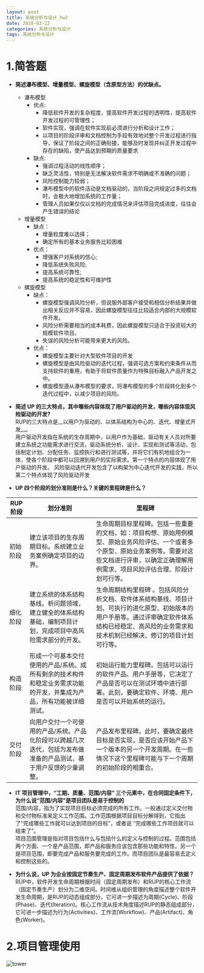```yaml
---
layout: post
title: 系统分析与设计_hw2
date: 2018-03-22
categories: 系统分析与设计
tags: 系统分析与设计
---
```



# 1.简答题
* __简述瀑布模型、增量模型、螺旋模型（含原型方法）的优缺点。__
  * 瀑布模型
     * 优点: 
         * 降低软件开发的复杂程度，提高软件开发过程的透明性，提高软件开发过程的可管理性；
         * 软件实现，强调在软件实现前必须进行分析和设计工作；
         * 以项目的阶段评审和文档控制为手段有效地对整个开发过程进行指导，保证了阶段之间的正确衔接，能够及时发现并纠正开发过程中存在的缺陷，使产品达到预期的质量要求</br>
     * 缺点:
         * 强调过程活动的线性顺序；
         * 缺乏灵活性，特别是无法解决软件需求不明确或不准确的问题；
         * 风险控制能力较弱；
         * 瀑布模型中的软件活动是文档驱动的，当阶段之间规定过多的文档时，会极大地增加系统的工作量；
         * 管理人员如果仅仅以文档的完成情况来评估项目完成进度，往往会产生错误的结论            
  * 增量模型
      * 缺点：
         * 增量粒度难以选择；
         * 确定所有的基本业务服务比较困难
      * 优点：
         * 增强客户对系统的信心;
         * 降低系统失败风险;
         * 提高系统可靠性;
         * 提高系统的稳定性和可维护性
  * 螺旋模型
      * 缺点：
          * 螺旋模型强调风险分析，但说服外部客户接受和相信分析结果并做出相关反应并不容易，因此螺旋模型往往比较适合内部的大规模软件开发。
          * 风险分析需要相当的成本耗费，因此螺旋模型只适合于投资较大的规模软件项目。
          * 失误的风险分析可能带来更大的风险。
      * 优点：
          * 螺旋模型主要针对大型软件项目的开发
          * 螺旋模型是由风险驱动的迭代过程，强调可选方案和约束条件从而支持软件的重用，有助于将软件质量作为特殊目标融入产品开发之中。
          * 螺旋模型遵从瀑布模型的要求，将瀑布模型的多个阶段转化到多个迭代过程中，以减少项目的风险。
 
* __简述 UP 的三大特点，其中哪些内容体现了用户驱动的开发，哪些内容体现风险驱动的开发?__    
  RUP的三大特点是__以用户为驱动的、以体系结构为中心的、迭代、增量式开发__。   
  用户驱动开发指在系统的生存周期中，以用户作为基础，驱动有关人员对所要建立系统之功能需求进行交流，驱动系统分析、设计、实现和测试等活动，包括制定计划、分配任务、监控执行和进行测试等，并将它们有机地组合为一体，使各个阶段中都可以回溯到用户的实际需求。第一个特点的内容体现了用户驱动的开发。
  风险驱动迭代开发包含了以构架为中心迭代开发的实践，所以第二个特点体现了风险驱动开发
* __UP 四个阶段的划分准则是什么？关键的里程碑是什么？__</br>

 |RUP阶段|	划分准则|里程碑|
 |--------|------|--------|
 |初始阶段	|建立该项目的生存周期目标。系统建立业务案例确定项目的边界。|生命周期目标里程碑。包括一些重要的文档，如：项目构想、原始用例模型、原始业务风险评估、一个或者多个原型、原始业务案例等。需要对这些文档进行评审，以确定正确理解用例需求、项目风险评估合理、阶段计划可行等。|
|细化阶段|建立系统的体系结构基线。析问题领域，建立健全的体系结构基础，编制项目计划，完成项目中高风险需求部分的开发。|生命周期结构里程碑 。包括风险分析文档、软件体系结构基线、项目计划、可执行的进化原型、初始版本的用户手册等。通过评审确定软件体系结构已经稳定、高风险的业务需求和技术机制已经解决、修订的项目计划可行等。|
|构造阶段|形成一个可基本交付使用的产品/系统。成所有剩余的技术构件和稳定业务需求功能的开发，并集成为产品，所有功能被详细测试。|初始运行能力里程碑。包括可以运行的软件产品、用户手册等，它决定了产品是否可以在测试环境中进行部署。此刻，要确定软件、环境、用户是否可以开始系统的运行。|
|交付阶段|向用户交付一个可使用的产品/系统。产品化阶段可以跨越几次迭代，包括为发布做准备的产品测试，基于用户反馈的少量调整。|产品发布里程碑。此时，要确定最终目标是否实现，是否应该开始产品下一个版本的另一个开发周期。在一些情况下这个里程碑可能与下一个周期的初始阶段的相重合。|

* __IT 项目管理中，“工期、质量、范围/内容” 三个元素中，在合同固定条件下，为什么说“范围/内容”是项目团队是易于控制的__      
  范围/内容，指为了实现项目目标必须完成的所有工作。一般通过定义交付物和交付物标准来定义工作范围。工作范围根据项目目标分解得到，它指出了“完成哪些工作就可以达到项目的目标”，或者说 “完成哪些工作项目就可以结束了”。      
  项目范围管理是指对项目包括什么与包括什么的定义与控制的过程。范围包括两个方面、一个是产品范围，即产品和服务应该包含那些功能和特性。另一个是项目范围，即要完成产品和服务要完成的工作。而项目团队是最容易去定义和控制这些的。

* __为什么说，UP 为企业按固定节奏生产、固定周期发布软件产品提供了依据？__     
  RUP中，软件开发生命周期根据时间（固定周期发布）和RUP的核心工作流（固定节奏生产）划分为二维空间。时间维从组织管理的角度描述整个软件开发生命周期，是RUP的动态组成部分。它可进一步描述为周期(Cycle)、阶段(Phase)、迭代(Iteration)。核心工作流从技术角度描述RUP的静态组成部分，它可进一步描述为行为(Activities)、工作流(Workflow)、产品(Artifact)、角色(Worker)。

# 2.项目管理使用
![tower](https://raw.githubusercontent.com/Xuex1997/xuex1997.github.io/blob/master/img/post_sad_hw2.jpg) 
